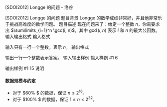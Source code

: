 



[SDOI2012] Longge 的问题 - 洛谷














[SDOI2012] Longge 的问题
题目背景
Longge 的数学成绩非常好，并且他非常乐于挑战高难度的数学问题。
题目描述
现在问题来了：给定一个整数 $n$，你需要求出 $\sum\limits_{i=1}^n \gcd(i, n)$，其中 $\gcd(i, n)$ 表示 $i$ 和 $n$ 的最大公因数。  
输入输出格式
输入格式

输入只有一行一个整数，表示 $n$。
输出格式

输出一行一个整数表示答案。
输入输出样例
输入样例 #1
6

输出样例 #1
15
说明
#### 数据规模与约定

- 对于 $60\% $ 的数据，保证 $n\leq 2^{16}$。
- 对于 $100\% $ 的数据，保证 $1\leq n< 2^{32}$。






